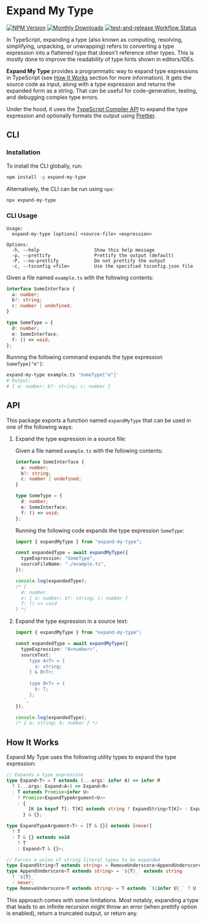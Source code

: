 # Expand My Type

<div class="paragraph">

<span class="image"><a href="https://www.npmjs.com/package/expand-my-type" class="image"><img src="https://img.shields.io/npm/v/expand-my-type" alt="NPM Version" /></a></span> <span class="image"><a href="https://www.npmjs.com/package/expand-my-type" class="image"><img src="https://img.shields.io/npm/dm/expand-my-type" alt="Monthly Downloads" /></a></span> <span class="image"><a href="https://github.com/fardjad/node-expand-my-type/actions" class="image"><img src="https://img.shields.io/github/actions/workflow/status/fardjad/node-expand-my-type/test-and-release.yml?branch=main" alt="test-and-release Workflow Status" /></a></span>

</div>

In TypeScript, expanding a type (also known as computing, resolving,
simplifying, unpacking, or unwrapping) refers to converting a type expression
into a flattened type that doesn't reference other types. This is mostly done
to improve the readability of type hints shown in editors/IDEs.

**Expand My Type** provides a programmatic way to expand type expressions in
TypeScript (see [How It Works](#how-it-works) section for more information). It
gets the source code as input, along with a type expression and returns the
expanded form as a string. That can be useful for code-generation, testing, and
debugging complex type errors.

Under the hood, it uses the [TypeScript Compiler API][ts-compiler-api] to expand
the type expression and optionally formats the output using
[Prettier][prettier].

## CLI

### Installation

To install the CLI globally, run:

```sh
npm install -g expand-my-type
```

Alternatively, the CLI can be run using `npx`:

```sh
npx expand-my-type
```

### CLI Usage

```
Usage:
  expand-my-type [options] <source-file> <expression>

Options:
  -h, --help                    Show this help message
  -p, --prettify                Prettify the output (default)
  -P, --no-prettify             Do not prettify the output
  -c, --tsconfig <file>         Use the specified tsconfig.json file
```

Given a file named `example.ts` with the following contents:

```typescript
interface SomeInterface {
  a: number;
  b?: string;
  c: number | undefined;
}

type SomeType = {
  d: number;
  e: SomeInterface;
  f: () => void;
};
```

Running the following command expands the type expression `SomeType["e"]`:

```sh
expand-my-type example.ts 'SomeType["e"]'
# Output:
# { a: number; b?: string; c: number }
```

## API

This package exports a function named `expandMyType` that can be used in one of
the following ways:

1. Expand the type expression in a source file:

   Given a file named `example.ts` with the following contents:

   ```typescript
   interface SomeInterface {
     a: number;
     b?: string;
     c: number | undefined;
   }

   type SomeType = {
     d: number;
     e: SomeInterface;
     f: () => void;
   };
   ```

   Running the following code expands the type expression `SomeType`:

   ```typescript
   import { expandMyType } from "expand-my-type";

   const expandedType = await expandMyType({
     typeExpression: "SomeType",
     sourceFileName: "./example.ts",
   });

   console.log(expandedType);
   /* {
     d: number
     e: { a: number; b?: string; c: number }
     f: () => void
   } */
   ```

2. Expand the type expression in a source text:

   ```typescript
   import { expandMyType } from "expand-my-type";

   const expandedType = await expandMyType({
     typeExpression: "A<number>",
     sourceText: `
        type A<T> = {
          a: string;
        } & B<T>;
    
        type B<T> = {
          b: T;
        };
      `,
   });

   console.log(expandedType);
   /* { a: string; b: number } */
   ```

## How It Works

Expand My Type uses the following utility types to expand the type expression:

```typescript
// Expands a type expression
type Expand<T> = T extends (...args: infer A) => infer R
  ? (...args: Expand<A>) => Expand<R>
  : T extends Promise<infer U>
    ? Promise<ExpandTypeArgument<U>>
    : {
        [K in keyof T]: T[K] extends string ? ExpandString<T[K]> : Expand<T[K]>;
      } & {};

type ExpandTypeArgument<T> = [T & {}] extends [never]
  ? T
  : T & {} extends void
    ? T
    : Expand<T & {}>;

// Forces a union of string literal types to be expanded
type ExpandString<T extends string> = RemoveUnderscore<AppendUnderscore<T>>;
type AppendUnderscore<T extends string> = `${T}_` extends string
  ? `${T}_`
  : never;
type RemoveUnderscore<T extends string> = T extends `${infer U}_` ? U : never;
```

This approach comes with some limitations. Most notably, expanding a type that
leads to an infinite recursion might throw an error (when prettify option is
enabled), return a truncated output, or return any.

[prettier]: https://prettier.io
[ts-compiler-api]: https://github.com/microsoft/TypeScript/wiki/Using-the-Compiler-API

